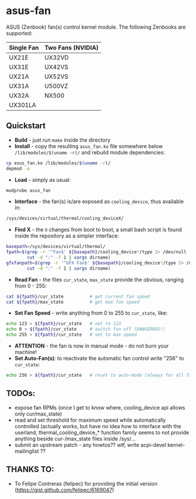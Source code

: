 asus-fan
========

ASUS (Zenbook) fan(s) control kernel module.
The following Zenbooks are supported:

Single Fan | Two Fans (NVIDIA)
-----------|-------------------
UX21E      | UX32VD 
UX31E      | UX42VS
UX21A      | UX52VS
UX31A      | U500VZ
UX32A      | NX500
UX301LA    |


Quickstart
----------

- **Build** - just run ```make``` inside the directory
- **Install** - copy the resulting ```asus_fan.ko``` file somewhere below 
  ```/lib/modules/$(uname -r)/``` and rebuild module dependencies:
```bash
cp asus_fan.ko /lib/modules/$(uname -r)/
depmod -a
```
- **Load** - simply as usual: 
```bash
modprobe asus_fan
```
- **Interface** - the fan(s) is/are exposed as ```cooling_device```, thus available in:
```bash
/sys/devices/virtual/thermal/cooling_deviceX/
```
- **Find X** - the ```X``` changes from boot to boot, a small bash script is found inside 
  the repository as a simpler interface:
```bash
basepath=/sys/devices/virtual/thermal/
fpath=$(grep -r '^Fan$' ${basepath}/cooling_device*/type 2> /dev/null | \
        cut -d ":" -f 1 | xargs dirname)
gfxfanpath=$(grep -r '^GFX Fan$' ${basepath}/cooling_device*/type 2> /dev/null | \
        cut -d ":" -f 1 | xargs dirname)
```
- **Read Fan** - the files ```cur_state```, ```max_state``` provide the obvious, ranging from 0 - 255:
```bash
cat ${fpath}/cur_state          # get current fan speed
cat ${fpath}/max_state          # get max fan speed
```
- **Set Fan Speed** - write anything from 0 to 255 to ```cur_state```, like: 
```bash
echo 123 > ${fpath}/cur_state   # set to 123
echo 0 > ${fpath}/cur_state     # switch fan off (DANGEROUS!)
echo 255 > ${fpath}/cur_state   # set to max speed
```
- **ATTENTION** - the fan is now in manual mode - do not burn your machine!
- **Set Auto-Fan(s)**: to reactivate the automatic fan control write "256" to ```cur_state```: 
```bash
echo 256 > ${fpath}/cur_state   # reset to auto-mode (always for all fans)
```

**TODOs**:
----------
- expose fan RPMs (once I get to know where, cooling_device api allows only cur/max_state)
- read and set threshold for maximum speed while automatically controlled (actually works, but have no idea how to interface with the userland, thermal_cooling_device_* function family seems to not provide anything beside cur-/max_state files inside /sys/...
- submit an upstream patch - any howtos?? wtf, write acpi-devel kernel-mailinglist ??


**THANKS TO**:
--------------
- To Felipe Contreras (felipec) for providing the initial version (https://gist.github.com/felipec/6169047)
